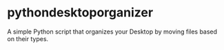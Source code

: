 # pythondesktoporganizer
A simple Python script that organizes your Desktop by moving files based on their types.
